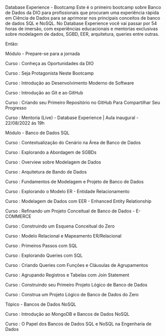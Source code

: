Database Experience - Bootcamp
Este é o primeiro bootcamp sobre Banco de Dados da DIO para profissionais que procuram uma experiência rápida em Ciência de Dados para se aprimorar nos principais conceitos de banco de dados SQL e NoSQL. No Database Experience você vai passar por 54 horas de imersão, com experiências educacionais e mentorias exclusivas sobre modelagem de dados, SGBD, EER, arquitetura, queries entre outras.

Então:

 Módulo - Prepare-se para a jornada

 Curso : Conheça as Oportunidades da DIO
 
 Curso : Seja Protagonista Neste Bootcamp
 
 Curso : Introdução ao Desenvolvimento Moderno de Software
 
 Curso : Introdução ao Git e ao GitHub
 
 Curso : Criando seu Primeiro Repositório no GitHub Para Compartilhar Seu Progresso
 
 Curso : Mentoria (Live) - Database Experience | Aula inaugural - 22/08/2022 ás 19h
 
 Módulo - Banco de Dados SQL

 Curso : Contextualização do Cenário na Área de Banco de Dados
 
 Curso : Explorando a Abordagem de SGBDs
 
 Curso : Overview sobre Modelagem de Dados
 
 Curso : Arquitetura de Bando de Dados
 
 Curso : Fundamentos de Modelagem e Projeto de Banco de Dados
 
 Curso : Explorando o Modelo ER - Entidade Relacionamento
 
 Curso : Modelagem de Dados com EER - Enhanced Entity Relationship
 
 Curso : Refinando um Projeto Conceitual de Banco de Dados - E-COMMERCE
 
 Curso : Construindo um Esquena Conceitual do Zero
 
 Curso : Modelo Relacional e Mapeamento ER/Relacional
 
 Curso : Primeiros Passos com SQL
 
 Curso : Explorando Queries com SQL
 
 Curso : Criando Queries com Funções e Cláusulas de Agrupamentos
 
 Curso : Agrupando Registros e Tabelas com Join Statement
 
 Curso : Construindo seu Primeiro Projeto Lógico de Banco de Dados
 
 Curso : Construa um Projeto Lógico de Banco de Dados do Zero
 
 Tópico - Bancos de Dados NoSQL

 Curso : Introdução ao MongoDB e Bancos de Dados NoSQL
 
 Curso : O Papel dos Bancos de Dados SQL e NoSQL na Engenharia de Dados
